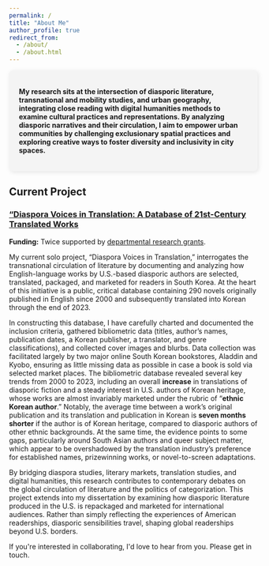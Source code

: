 ```yaml
---
permalink: /
title: "About Me"
author_profile: true
redirect_from: 
  - /about/
  - /about.html
---
```


<div style="background-color: #f4f4f4; padding: 20px; border-radius: 8px; box-shadow: 2px 2px 10px rgba(0, 0, 0, 0.1); font-weight: bold;">

My research sits at the intersection of diasporic literature, transnational and mobility studies, and urban geography, integrating close reading with digital humanities methods to examine cultural practices and representations. By analyzing diasporic narratives and their circulation, I aim to empower urban communities by challenging exclusionary spatial practices and exploring creative ways to foster diversity and inclusivity in city spaces.

</div>


## **Current Project**  
### [“Diaspora Voices in Translation: A Database of 21st-Century Translated Works](https://next-test-one-henna.vercel.app/)  

**Funding:** Twice supported by [departmental research grants](https://www.cmu.edu/dietrich/english/dei/project-funds.html).  

My current solo project, “Diaspora Voices in Translation,” interrogates the transnational circulation of literature by documenting and analyzing how English-language works by U.S.-based diasporic authors are selected, translated, packaged, and marketed for readers in South Korea. At the heart of this initiative is a public, critical database containing 290 novels originally published in English since 2000 and subsequently translated into Korean through the end of 2023.

In constructing this database, I have carefully charted and documented the inclusion criteria, gathered bibliometric data (titles, author’s names, publication dates, a Korean publisher, a translator, and genre classifications), and collected cover images and blurbs. Data collection was facilitated largely by two major online South Korean bookstores, Aladdin and Kyobo, ensuring as little missing data as possible in case a book is sold via selected market places. The bibliometric database revealed several key trends from 2000 to 2023, including an overall **increase** in translations of diasporic fiction and a steady interest in U.S. authors of Korean heritage, whose works are almost invariably marketed under the rubric of “**ethnic Korean author**.” Notably, the average time between a work’s original publication and its translation and publication in Korean is **seven months shorter** if the author is of Korean heritage, compared to diasporic authors of other ethnic backgrounds. At the same time, the evidence points to some gaps, particularly around South Asian authors and queer subject matter, which appear to be overshadowed by the translation industry’s preference for established names, prizewinning works, or novel-to-screen adaptations.

By bridging diaspora studies, literary markets, translation studies, and digital humanities, this research contributes to contemporary debates on the global circulation of literature and the politics of categorization. This project extends into my dissertation by examining how diasporic literature produced in the U.S. is repackaged and marketed for international audiences. Rather than simply reflecting the experiences of American readerships, diasporic sensibilities travel, shaping global readerships beyond U.S. borders. 

If you're interested in collaborating, I'd love to hear from you. Please get in touch.